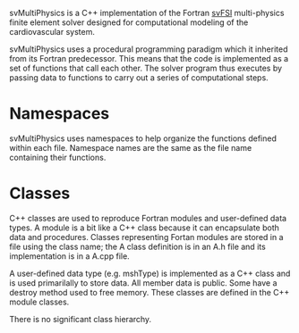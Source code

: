 svMultiPhysics is a C++ implementation of the Fortran [svFSI](https://github.com/SimVascular/svFSI) multi-physics finite element solver designed for computational modeling of the cardiovascular system. 

svMultiPhysics uses a procedural programming paradigm which it inherited from its Fortran predecessor. This means that the code is implemented as a set of functions that call each other. The solver program thus executes by passing data to functions to carry out a series of computational steps.

# Namespaces
svMultiPhysics uses namespaces to help organize the functions defined within each file. Namespace names are the same as the file name containing their functions.

# Classes
C++ classes are used to reproduce Fortran modules and user-defined data types. A module is a bit like a C++ class because it can encapsulate both data and procedures. Classes representing Fortan modules are stored in a file using the class name; the A class definition is in an A.h file and its implementation is in a A.cpp file.

A user-defined data type (e.g. mshType) is implemented as a C++ class and is used primarilally to store data. All member data is public. Some have a destroy method used to free memory. These classes are defined in the C++ module classes.

There is no significant class hierarchy.

